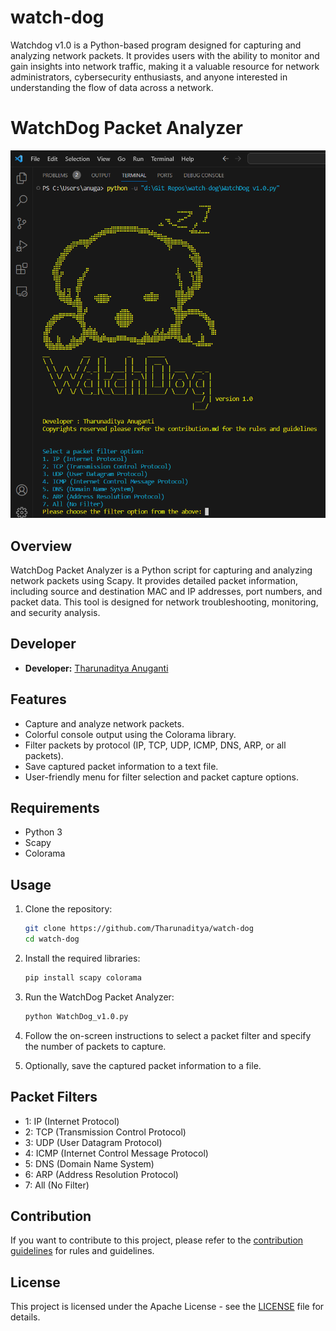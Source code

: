 # watch-dog
Watchdog v1.0 is a Python-based program designed for capturing and analyzing network packets. It provides users with the ability to monitor and gain insights into network traffic, making it a valuable resource for network administrators, cybersecurity enthusiasts, and anyone interested in understanding the flow of data across a network.


# WatchDog Packet Analyzer

![Banner](https://github.com/Tharunaditya/watch-dog/blob/a838780be684b4291ce947f5ec12400faf05e110/WatchDog%20Banner.png?raw=true)

## Overview

WatchDog Packet Analyzer is a Python script for capturing and analyzing network packets using Scapy. It provides detailed packet information, including source and destination MAC and IP addresses, port numbers, and packet data. This tool is designed for network troubleshooting, monitoring, and security analysis.

## Developer

- **Developer:** [Tharunaditya Anuganti](https://www.linkedin.com/in/tharunaditya-anuganti/)

## Features

- Capture and analyze network packets.
- Colorful console output using the Colorama library.
- Filter packets by protocol (IP, TCP, UDP, ICMP, DNS, ARP, or all packets).
- Save captured packet information to a text file.
- User-friendly menu for filter selection and packet capture options.

## Requirements

- Python 3
- Scapy
- Colorama

## Usage

1. Clone the repository:

   ```bash
   git clone https://github.com/Tharunaditya/watch-dog
   cd watch-dog
   ```

2. Install the required libraries:

   ```bash
   pip install scapy colorama
   ```

3. Run the WatchDog Packet Analyzer:

   ```bash
   python WatchDog_v1.0.py
   ```

4. Follow the on-screen instructions to select a packet filter and specify the number of packets to capture.

5. Optionally, save the captured packet information to a file.

## Packet Filters

- 1: IP (Internet Protocol)
- 2: TCP (Transmission Control Protocol)
- 3: UDP (User Datagram Protocol)
- 4: ICMP (Internet Control Message Protocol)
- 5: DNS (Domain Name System)
- 6: ARP (Address Resolution Protocol)
- 7: All (No Filter)

## Contribution

If you want to contribute to this project, please refer to the [contribution guidelines](https://github.com/Tharunaditya/watch-dog/blob/main/CONTRIBUTING.md) for rules and guidelines.

## License

This project is licensed under the Apache License - see the [LICENSE](https://github.com/Tharunaditya/watch-dog/blob/main/LICENSE) file for details.

